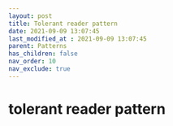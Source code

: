 ```yaml
---
layout: post
title: Tolerant reader pattern
date: 2021-09-09 13:07:45
last_modified_at : 2021-09-09 13:07:45
parent: Patterns
has_children: false
nav_order: 10
nav_exclude: true
---
```


# tolerant reader pattern